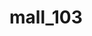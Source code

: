 # mall_103
<!--
## API statement

<details>
<summary>API 명세서 보기</summary>

|기능| API url | method | request | desired response | failed response |
|---|---------|--------|---------|------------------|-----------------|
|   |         |        |         |                  |                 |
|   |         |        |         |                  |                 |
|   |         |        |         |                  |                 |
</details>
-->
